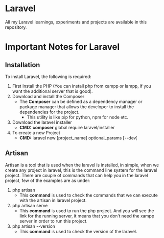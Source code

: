 # Laravel
All my Laravel learnings, experiments and projects are available in this repository.

# Important Notes for Laravel

## Installation
To install Laravel, the following is required:
1. First Install the PHP (You can install php from xampp or lampp, if you want the additional server that is good).
2. Download and install the Composer
	- The **Composer** can be defined as a dependency manager or package manager that allows the developer to install the dependencies for the project.
        - This utility is like pip for python, npm for node etc.
3. Download the laravel installer
	- **CMD:** **composer** global require laravel/installer
4. To create a new Project
	- **CMD:** laravel new [project_name] optional_params [--dev]

## Artisan
Artisan is a tool that is used when the laravel is installed, in simple, when we create any project in laravel, this is the command line system for the laravel project. There are couple of commands that can help you in the laravel project, few of the examples are as under:
1. php artisan
	- This **command** is used to check the commands that we can execute with the artisan in laravel project.
2. php artisan serve
	- This **command** is used to run the php project. And you will see the link for the running server, it means that you don't need the xampp server in order to run this project.
3. php artisan --version
	- This **command** is used to check the version of the laravel.

 
